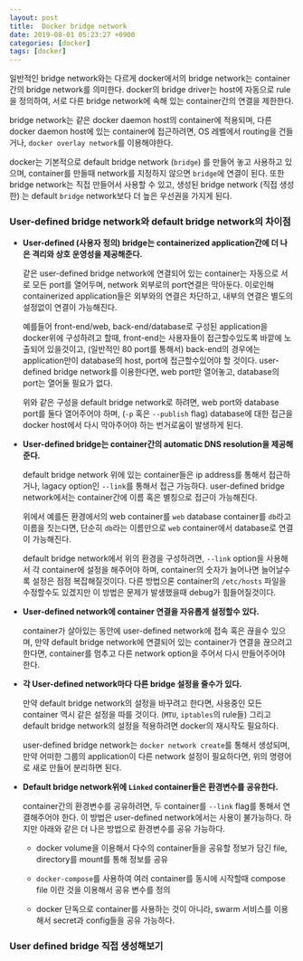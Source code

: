 ```yaml
---
layout: post
title:  Docker bridge network
date: 2019-08-01 05:23:27 +0900
categories: [docker]
tags: [docker]
---
```

일반적인 bridge network와는 다르게 docker에서의 bridge network는 container간의 bridge network를 의미한다. docker의 bridge driver는 host에 자동으로 rule을 정의하여, 서로 다른 bridge network에 속해 있는 container간의 연결을 제한한다.
<!--more-->

bridge network는 같은 docker daemon host의 container에 적용되며, 다른 docker daemon host에 있는 container에 접근하려면, OS 레벨에서 routing을 건들거나, `docker overlay network`를 이용해야한다.

docker는 기본적으로 default bridge network (`bridge`) 를 만들어 놓고 사용하고 있으며, container를 만들때 network를 지정하지 않으면 `bridge`에 연결이 된다. 또한 bridge network는 직접 만들어서 사용할 수 있고, 생성된 bridge network (직접 생성한) 는 default `bridge` network보다 더 높은 우선권을 가지게 된다.

### **User-defined bridge network와 default bridge network의 차이점**
- **User-defined (사용자 정의) bridge는 containerized application간에 더 나은 격리와 상호 운영성을 제공해준다.**  

  같은 user-defined bridge network에 연결되어 있는 container는 자동으로 서로 모든 port를 열어두며, network 외부로의 port연결은 막아둔다. 이로인해 containerized application들은 외부와의 연결은 차단하고, 내부의 연결은 별도의 설정없이 연결이 가능해진다.

  예를들어 front-end/web, back-end/database로 구성된 application을 docker위에 구성하려고 할때, front-end는 사용자들이 접근할수있도록 바깥에 노출되어 있을것이고, (일반적인 80 port를 통해서) back-end의 경우에는 application만이 database의 host, port에 접근할수있어야 할 것이다. user-defined bridge network를 이용한다면, web port만 열어놓고, database의 port는 열어둘 필요가 없다.

  위와 같은 구성을 default bridge network로 하려면, web port와 database port를 둘다 열어주어야 하며, (`-p` 혹은 `--publish` flag) database에 대한 접근을 docker host에서 다시 막아주어야 하는 번거로움이 발생하게 된다.

- **User-defined bridge는 container간의 automatic DNS resolution을 제공해준다.**

  default bridge network 위에 있는 container들은 ip address를 통해서 접근하거나, lagacy option인 `--link`를 통해서 접근 가능하다. user-defined bridge network에서는 container간에 이름 혹은 별칭으로 접근이 가능해진다.

  위에서 예를든 환경에서의 web container를 `web` database container를 `db`라고 이름을 짓는다면, 단순히 `db`라는 이름만으로 `web` container에서 database로 연결이 가능해진다.

  default bridge network에서 위의 환경을 구성하려면, ``--link`` option을 사용해서 각 container에 설정을 해주어야 하며, container의 숫자가 늘어나면 늘어날수록 설정은 점점 복잡해질것이다. 다른 방법으론 container의 `/etc/hosts` 파일을 수정할수도 있겠지만 이 방법은 문제가 발생했을때 debug가 힘들어질것이다.

- **User-defined network에 container 연결을 자유롭게 설정할수 있다.**

  container가 살아있는 동안에 user-defined network에 접속 혹은 끊을수 있으며, 만약 default bridge network에 연결되어 있는 container가 연결을 끊으려고 한다면, container를 멈추고 다른 network option을 주어서 다시 만들어주어야 한다.

- **각 User-defined network마다 다른 bridge 설정을 줄수가 있다.**

  만약 default bridge network의 설정을 바꾸려고 한다면, 사용중인 모든 container 역시 같은 설정을 따를 것이다. (`MTU`, `iptables`의 rule들) 그리고 default bridge network의 설정을 적용하려면 docker의 재시작도 필요하다.

  user-defined bridge network는 `docker network create`를 통해서 생성되며, 만약 어떠한 그룹의 application이 다른 network 설정이 필요하다면, 위의 명령어로 새로 만들어 분리하면 된다.

- **Default bridge network위에 `Linked` container들은 환경변수를 공유한다.**

  container간의 환경변수를 공유하려면, 두 container를 `--link` flag를 통해서 연결해주어야 한다. 이 방법은 user-defined network에서는 사용이 불가능하다. 하지만 아래와 같은 더 나은 방법으로 환경변수를 공유 가능하다.
  - docker volume을 이용해서 다수의 container들을 공유할 정보가 담긴 file, directory를 mount를 통해 정보를 공유

  - `docker-compose`를 사용하여 여러 container를 동시에 시작할때 compose file 이란 것을 이용해서 공유 변수를 정의

  - docker 단독으로 container를 사용하는 것이 아니라, swarm 서비스를 이용해서 secret과 config들을 공유 가능하다.
  
### **User defined bridge 직접 생성해보기**
